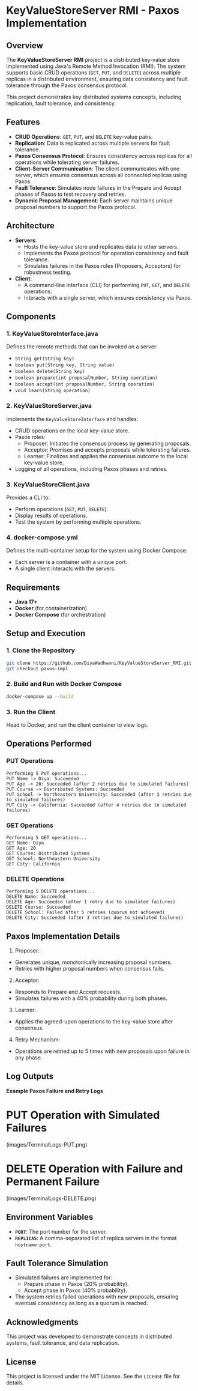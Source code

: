 # KeyValueStoreServer RMI - Paxos Implementation

## Overview

The **KeyValueStoreServer RMI** project is a distributed key-value store implemented using Java's Remote Method Invocation (RMI). The system supports basic CRUD operations (`GET`, `PUT`, and `DELETE`) across multiple replicas in a distributed environment, ensuring data consistency and fault tolerance through the Paxos consensus protocol.

This project demonstrates key distributed systems concepts, including replication, fault tolerance, and consistency.



## Features

- **CRUD Operations**: `GET`, `PUT`, and `DELETE` key-value pairs.
- **Replication**: Data is replicated across multiple servers for fault tolerance.
- **Paxos Consensus Protocol**: Ensures consistency across replicas for all operations while tolerating server failures.
- **Client-Server Communication**: The client communicates with one server, which ensures consensus across all connected replicas using Paxos.
- **Fault Tolerance**: Simulates node failures in the Prepare and Accept phases of Paxos to test recovery and retries.
- **Dynamic Proposal Management**: Each server maintains unique proposal numbers to support the Paxos protocol.



## Architecture

- **Servers**:
  - Hosts the key-value store and replicates data to other servers.
  - Implements the Paxos protocol for operation consistency and fault tolerance.
  - Simulates failures in the Paxos roles (Proposers, Acceptors) for robustness testing.
- **Client**:
  - A command-line interface (CLI) for performing `PUT`, `GET`, and `DELETE` operations.
  - Interacts with a single server, which ensures consistency via Paxos.



## Components

### 1. **KeyValueStoreInterface.java**

Defines the remote methods that can be invoked on a server:

- `String get(String key)`
- `boolean put(String key, String value)`
- `boolean delete(String key)`
- `boolean prepare(int proposalNumber, String operation)`
- `boolean accept(int proposalNumber, String operation)`
- `void learn(String operation)`

### 2. **KeyValueStoreServer.java**

Implements the `KeyValueStoreInterface` and handles:

- CRUD operations on the local key-value store.
- Paxos roles:
  - Proposer: Initiates the consensus process by generating proposals.
  - Acceptor: Promises and accepts proposals while tolerating failures.
  - Learner: Finalizes and applies the consensus outcome to the local key-value store.
- Logging of all operations, including Paxos phases and retries.

### 3. **KeyValueStoreClient.java**

Provides a CLI to:

- Perform operations (`GET`, `PUT`, `DELETE`).
- Display results of operations.
- Test the system by performing multiple operations.

### 4. **docker-compose.yml**

Defines the multi-container setup for the system using Docker Compose:

- Each server is a container with a unique port.
- A single client interacts with the servers.



## Requirements

- **Java 17+**
- **Docker** (for containerization)
- **Docker Compose** (for orchestration)



## Setup and Execution

### 1. **Clone the Repository**

```bash
git clone https://github.com/DiyaWadhwani/KeyValueStoreServer_RMI.git
git checkout paxos-impl
```

### 2. **Build and Run with Docker Compose**

```bash
docker-compose up --build
```

### 3. **Run the Client**

Head to Docker, and run the client container to view logs.



## Operations Performed

### PUT Operations

```plaintext
Performing 5 PUT operations...
PUT Name -> Diya: Succeeded
PUT Age -> 20: Succeeded (after 2 retries due to simulated failures)
PUT Course -> Distributed Systems: Succeeded
PUT School -> Northeastern University: Succeeded (after 3 retries due to simulated failures)
PUT City -> California: Succeeded (after 4 retries due to simulated failures)
```

### GET Operations

```plaintext
Performing 5 GET operations...
GET Name: Diya
GET Age: 20
GET Course: Distributed Systems
GET School: Northeastern University
GET City: California
```

### DELETE Operations

```plaintext
Performing 5 DELETE operations...
DELETE Name: Succeeded
DELETE Age: Succeeded (after 1 retry due to simulated failures)
DELETE Course: Succeeded
DELETE School: Failed after 5 retries (quorum not achieved)
DELETE City: Succeeded (after 3 retries due to simulated failures)
```

## Paxos Implementation Details

1. Proposer:

- Generates unique, monotonically increasing proposal numbers.
- Retries with higher proposal numbers when consensus fails.

2. Acceptor:

- Responds to Prepare and Accept requests.
- Simulates failures with a 40% probability during both phases.

3. Learner:

- Applies the agreed-upon operations to the key-value store after consensus.

4. Retry Mechanism:

- Operations are retried up to 5 times with new proposals upon failure in any phase.

## Log Outputs

**Example Paxos Failure and Retry Logs**

# PUT Operation with Simulated Failures

(images/TerminalLogs-PUT.png)

# DELETE Operation with Failure and Permanent Failure

(images/TerminalLogs-DELETE.png)

## Environment Variables

- **`PORT`**: The port number for the server.
- **`REPLICAS`**: A comma-separated list of replica servers in the format `hostname:port`.

## Fault Tolerance Simulation

- Simulated failures are implemented for:
  - Prepare phase in Paxos (20% probability).
  - Accept phase in Paxos (40% probability).
- The system retries failed operations with new proposals, ensuring eventual consistency as long as a quorum is reached.

## Acknowledgments

This project was developed to demonstrate concepts in distributed systems, fault tolerance, and data replication.

## License

This project is licensed under the MIT License. See the `LICENSE` file for details.
